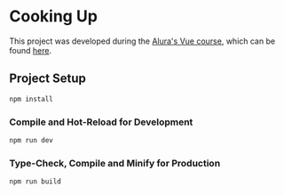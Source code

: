 # Cooking Up

This project was developed during the [Alura's Vue course](https://www.alura.com.br/curso-online-vue-3-componentes-diretivas-reatividade-framework), which can be found [here](https://github.com/alura-cursos/cookin-up).

## Project Setup

```sh
npm install
```

### Compile and Hot-Reload for Development

```sh
npm run dev
```

### Type-Check, Compile and Minify for Production

```sh
npm run build
```
